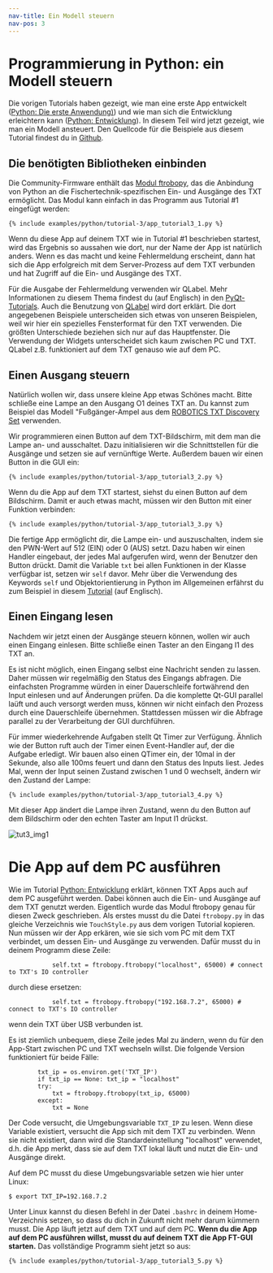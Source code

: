 ```yaml
---
nav-title: Ein Modell steuern
nav-pos: 3
---
```

# Programmierung in Python: ein Modell steuern

Die vorigen Tutorials haben gezeigt, wie man eine erste App entwickelt ([Python: Die erste Anwendung)](tutorial-1.md)) und wie man sich die Entwicklung erleichtern kann ([Python: Entwicklung](tutorial-2.md)). In diesem Teil wird jetzt gezeigt, wie man ein Modell ansteuert. 
Den Quellcode für die Beispiele aus diesem Tutorial findest du in [Github](https://github.com/ftCommunity/ftcommunity-TXT/tree/master/docs/_includes/examples/python/tutorial-3).

## Die benötigten Bibliotheken einbinden

Die Community-Firmware enthält das [Modul ftrobopy](https://github.com/ftrobopy/ftrobopy), das die Anbindung von Python an die Fischertechnik-spezifischen Ein- und Ausgänge des TXT ermöglicht. Das Modul kann einfach in das Programm aus Tutorial #1 eingefügt werden: 


```
{% include examples/python/tutorial-3/app_tutorial3_1.py %}
```

Wenn du diese App auf deinem TXT wie in Tutorial #1 beschrieben startest, wird das Ergebnis so aussahen wie dort, nur der Name der App ist natürlich anders. Wenn es das macht und keine Fehlermeldung erscheint, dann hat sich die App erfolgreich mit dem Server-Prozess auf dem TXT verbunden und hat Zugriff auf die Ein- und Ausgänge des TXT.


Für die Ausgabe der Fehlermeldung verwenden wir QLabel. Mehr Informationen zu diesem Thema findest du (auf Englisch) in den [PyQt-Tutorials](http://www.tutorialspoint.com/pyqt/index.htm). Auch die Benutzung von [QLabel](http://www.tutorialspoint.com/pyqt/pyqt_qlabel_widget.htm) wird dort erklärt. Die dort angegebenen Beispiele unterscheiden sich etwas von unseren Beispielen, weil wir hier ein spezielles Fensterformat für den TXT verwenden. Die größten Unterschiede beziehen sich nur auf das Hauptfenster. Die Verwendung der Widgets unterscheidet sich kaum zwischen PC und TXT. QLabel z.B. funktioniert auf dem TXT genauso wie auf dem PC.

## Einen Ausgang steuern


Natürlich wollen wir, dass unsere kleine App etwas Schönes macht. Bitte schließe eine Lampe an den Ausgang O1 deines TXT an. Du kannst zum Beispiel das Modell "Fußgänger-Ampel aus dem [ROBOTICS TXT Discovery Set](https://www.fischertechnik.de/en/products/playing/robotics/524328-robotics-txt-discovery-set) verwenden.

Wir programmieren einen Button auf dem TXT-Bildschirm, mit dem man die Lampe an- und ausschaltet. Dazu initialisieren wir die Schnittstellen für die Ausgänge und setzen sie auf vernünftige Werte. Außerdem bauen wir einen Button in die GUI ein:


```
{% include examples/python/tutorial-3/app_tutorial3_2.py %}
```

Wenn du die App auf dem TXT startest, siehst du einen Button auf dem Bildschirm. Damit er auch etwas macht, müssen wir  den Button mit einer Funktion verbinden:


```
{% include examples/python/tutorial-3/app_tutorial3_3.py %}
```


Die fertige App ermöglicht dir, die Lampe ein- und auszuschalten, indem sie den PWN-Wert auf 512 (EIN) oder 0 (AUS) setzt. Dazu haben wir einen Handler eingebaut, der jedes Mal aufgerufen wird, wenn der Benutzer den Button drückt. Damit die Variable ``txt`` bei allen Funktionen in der Klasse verfügbar ist, setzen wir ``self`` davor. Mehr über die Verwendung des Keywords ``self`` und Objektorientierung in Python im Allgemeinen erfährst du zum Beispiel in diesem [Tutorial](http://www.tutorialspoint.com/python/python_classes_objects.htm) (auf Englisch).


## Einen Eingang lesen

Nachdem wir jetzt einen der Ausgänge steuern können, wollen wir auch einen Eingang einlesen. Bitte schließe einen Taster an den Eingang I1 des TXT an.

Es ist nicht möglich, einen Eingang selbst eine Nachricht senden zu lassen. Daher müssen wir regelmäßig den Status des Eingangs abfragen. Die einfachsten Programme würden in einer Dauerschleife fortwährend den Input einlesen und auf Änderungen prüfen. Da die komplette Qt-GUI parallel laüft und auch versorgt werden muss, können wir nicht einfach den Prozess durch eine Dauerschleife übernehmen. Stattdessen müssen wir die Abfrage parallel zu der Verarbeitung der GUI durchführen.

Für immer wiederkehrende Aufgaben stellt Qt Timer zur Verfügung. Ähnlich wie der Button ruft auch der Timer einen Event-Handler auf, der die Aufgabe erledigt. Wir bauen also einen QTimer ein, der 10mal in der Sekunde, also alle 100ms feuert und dann den Status des Inputs liest. Jedes Mal, wenn der Input seinen Zustand zwischen 1 und 0 wechselt, ändern wir den Zustand der Lampe:


```
{% include examples/python/tutorial-3/app_tutorial3_4.py %}
```

Mit dieser App ändert die Lampe ihren Zustand, wenn du den Button auf dem Bildschirm oder den echten Taster am Input I1 drückst.

![tut3_img1](../../../en/programming/python/tut3_img1.png)


# Die App auf dem PC ausführen

Wie im Tutorial [Python: Entwicklung](tutorial-2.md) erklärt, können TXT Apps auch auf dem PC ausgeführt werden. Dabei können auch die Ein- und Ausgänge auf dem TXT genutzt werden. Eigentlich wurde das Modul ftrobopy genau für diesen Zweck geschrieben. Als erstes musst du die Datei ``ftrobopy.py`` in das gleiche Verzeichnis wie ``TouchStyle.py`` aus dem vorigen Tutorial kopieren.
Nun müssen wir der App erkären, wie sie sich vom PC mit dem TXT verbindet, um dessen Ein- und Ausgänge zu verwenden. Dafür musst du in deinem Programm diese Zeile:

```
            self.txt = ftrobopy.ftrobopy("localhost", 65000) # connect to TXT's IO controller
```

durch diese ersetzen:

```
            self.txt = ftrobopy.ftrobopy("192.168.7.2", 65000) # connect to TXT's IO controller
```

wenn dein TXT über USB verbunden ist.

Es ist ziemlich unbequem, diese Zeile jedes Mal zu ändern, wenn du für den App-Start zwischen PC und TXT wechseln willst. Die folgende Version funktioniert für beide Fälle:

```
        txt_ip = os.environ.get('TXT_IP')
        if txt_ip == None: txt_ip = "localhost"
        try:
            txt = ftrobopy.ftrobopy(txt_ip, 65000)
        except:
            txt = None
```

Der Code versucht, die Umgebungsvariable `TXT_IP` zu lesen. Wenn diese Variable existiert, versucht die App sich mit dem TXT zu verbinden. Wenn sie nicht existiert, dann wird die Standardeinstellung "localhost" verwendet, d.h. die App merkt, dass sie auf dem TXT lokal läuft und nutzt die Ein- und Ausgänge direkt.

Auf dem PC musst du diese Umgebungsvariable setzen wie hier unter Linux:


```
$ export TXT_IP=192.168.7.2
```

Unter Linux kannst du diesen Befehl in der Datei `.bashrc` in deinem Home-Verzeichnis setzen, so dass du dich in Zukunft nicht mehr darum kümmern musst. 
Die App läuft jetzt auf dem TXT und auf dem PC. **Wenn du die App auf dem PC ausführen willst, musst du auf deinem TXT die App FT-GUI starten.**
Das vollständige Programm sieht jetzt so aus:

```
{% include examples/python/tutorial-3/app_tutorial3_5.py %}
```
